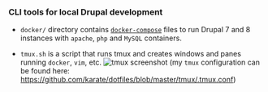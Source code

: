 ### CLI tools for local Drupal development

- `docker/` directory contains [`docker-compose`](https://docs.docker.com/compose/) files to run Drupal 7 and 8 instances
with `apache`, `php` and `MySQL` containers.

- `tmux.sh` is a script that runs tmux and creates windows and panes running `docker`, `vim`, etc.
![tmux screenshot](https://github.com/karate/drupal-dev/blob/main/tmux.png?raw=true)
(my `tmux` configuration can be found here: https://github.com/karate/dotfiles/blob/master/tmux/.tmux.conf)
